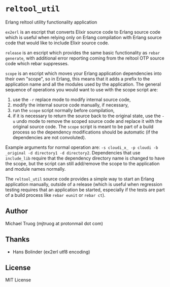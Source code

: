 `reltool_util`
==============

Erlang reltool utility functionality application

`ex2erl` is an escript that converts Elixir source code to Erlang source code
which is useful when relying only on Erlang compilation with Erlang source code
that would like to include Elixir source code.

`release` is an escript which provides the same basic functionality as
`rebar generate`, with additional error reporting coming from the reltool OTP
source code which rebar suppresses.

`scope` is an escript which moves your Erlang application dependencies
into their own "scope", so in Erlang, this means that it adds a prefix to
the application name and all the modules used by the application.  The general
sequence of operations you would want to use with the scope script are: 

  1. use the `-r` replace mode to modify internal source code, 
  2. modify the internal source code manually, if necessary, 
  3. run the `scope` script normally before compilation, 
  4. if it is necessary to return the source back to the original state, use the `-u` undo mode to remove the scoped source code and replace it with the original source code.  The `scope` script is meant to be part of a build process 
so the dependency modifications should be automatic (if the dependencies
are not convoluted).  

Example arguments for normal operation are: `-s cloudi_x_ -p cloudi -b _original -d directory1 -d directory2`. 
Dependencies that use `include_lib` require that the dependency directory name is 
changed to have the scope, but the script can still add/remove the scope to the
application and module names normally.

The `reltool_util` source code provides a simple way to start an Erlang
application manually, outside of a release (which is useful when regression
testing requires that an application be started, especially if the tests are
part of a build process like `rebar eunit` or `rebar ct`).

Author
------

Michael Truog (mjtruog at protonmail dot com)

Thanks
------

* Hans Bolinder (ex2erl utf8 encoding)

License
-------

MIT License
